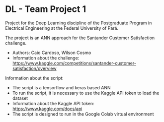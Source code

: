 # DL - Team Project 1
Project for the Deep Learning discipline of the Postgraduate Program in Electrical Engineering at the Federal University of Pará.

The project is an ANN approach for the Santander Customer Satisfaction challenge.

- Authors: Caio Cardoso, Wilson Cosmo
- Information about the challenge: https://www.kaggle.com/competitions/santander-customer-satisfaction/overview


Information about the script:
- The script is a tensorflow and keras based ANN
- To run the script, it is necessary to use the Kaggle API token to load the dataset
- Information about the Kaggle API token: https://www.kaggle.com/docs/api
- The script is designed to run in the Google Colab virtual environment
